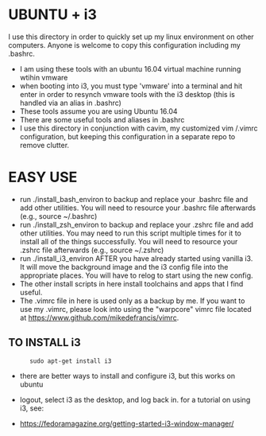 
# UBUNTU + i3 

I use this directory in order to quickly set up my linux environment on other computers. Anyone is welcome to copy this configuration including my .bashrc.

* I am using these tools with an ubuntu 16.04 virtual machine running wtihin vmware
* when booting into i3, you must type 'vmware' into a terminal and hit enter in order to resynch vmware tools with the i3 desktop (this is handled via an alias in .bashrc)
* These tools assume you are using Ubuntu 16.04
* There are some useful tools and aliases in .bashrc
* I use this directory in conjunction with cavim, my customized vim /.vimrc configuration, but keeping this configuration in a separate repo to remove clutter.

# EASY USE
 
* run ./install_bash_environ to backup and replace your .bashrc file and add other utilities. You will need to resource your .bashrc file afterwards (e.g., source ~/.bashrc)
* run ./install_zsh_environ to backup and replace your .zshrc file and add other utilities. You may need to run this script multiple times for it to install all of the things successfully. You will need to resource your .zshrc file afterwards (e.g., source ~/.zshrc)
* run ./install_i3_environ AFTER you have already started using vanilla i3. It will move the background image and the i3 config file into the appropriate places. You will have to relog to start using the new config.
* The other install scripts in here install toolchains and apps that I find useful.
* The .vimrc file in here is used only as a backup by me. If you want to use my .vimrc, please look into using the "warpcore" vimrc file located at https://www.github.com/mikedefrancis/vimrc.

## TO INSTALL i3

          sudo apt-get install i3

* there are better ways to install and configure i3, but this works on ubuntu

* logout, select i3 as the desktop, and log back in. for a tutorial on using i3, see:

* https://fedoramagazine.org/getting-started-i3-window-manager/
